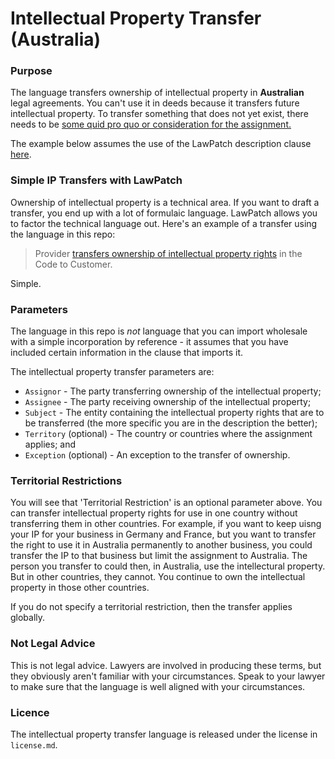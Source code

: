 # Intellectual Property Transfer (Australia)

### Purpose

The language transfers ownership of intellectual property in **Australian** legal agreements.  You can't use it in deeds because it transfers future intellectual property. To transfer something that does not yet exist, there needs to be [some quid pro quo or consideration for the assignment.](https://jade.barnet.com.au/Jade.html#!article=65687)

The example below assumes the use of the LawPatch description clause <a href="https://github.com/lawpatch/lawpatch-docs" target="_blank">here</a>.

### Simple IP Transfers with LawPatch

Ownership of intellectual property is a technical area.  If you want to draft a transfer, you end up with a lot of formulaic language.  LawPatch allows you to factor the technical language out.  Here's an example of a transfer using the language in this repo:

> Provider <a href="" target="_blank">transfers ownership of intellectual property rights</a> in the Code to Customer.

Simple.

### Parameters

The language in this repo is *not* language that you can import wholesale with a simple incorporation by reference - it assumes that you have included certain information in the clause that imports it.

The intellectual property transfer parameters are:

- `Assignor` - The party transferring ownership of the intellectual property;
- `Assignee` - The party receiving ownership of the intellectual property;
- `Subject` - The entity containing the intellectual property rights that are to be transferred (the more specific you are in the description the better);
- `Territory` (optional) - The country or countries where the assignment applies; and
- `Exception` (optional) - An exception to the transfer of ownership.
 
### Territorial Restrictions
You will see that 'Territorial Restriction' is an optional parameter above. You can transfer intellectual property rights for use in one country without transferring them in other countries. For example, if you want to keep uisng your IP for your business in Germany and France, but you want to transfer the right to use it in Australia permanently to another business, you could transfer the IP to that business but limit the assignment to Australia. The person you transfer to could then, in Australia, use the intellectural property. But in other countries, they cannot. You continue to own the intellectual property in those other countries.  

If you do not specify a territorial restriction, then the transfer applies globally.

### Not Legal Advice

This is not legal advice.  Lawyers are involved in producing these terms, but they obviously aren't familiar with your circumstances.  Speak to your lawyer to make sure that the language is well aligned with your circumstances.

### Licence

The intellectual property transfer language is released under the license in `license.md`.
